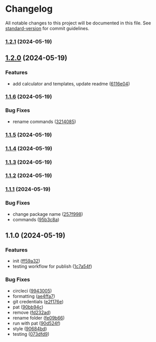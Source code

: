 # Changelog

All notable changes to this project will be documented in this file. See [standard-version](https://github.com/conventional-changelog/standard-version) for commit guidelines.

### [1.2.1](https://github.com/bennetgallein/proxmoxcp-api/compare/v1.2.0...v1.2.1) (2024-05-19)

## [1.2.0](https://github.com/bennetgallein/proxmoxcp-api/compare/v1.1.6...v1.2.0) (2024-05-19)


### Features

* add calculator and templates, update readme ([6116e04](https://github.com/bennetgallein/proxmoxcp-api/commit/6116e0450193c83fb21d865cf606873cf38ae00a))

### [1.1.6](https://github.com/bennetgallein/proxmoxcp-api/compare/v1.1.5...v1.1.6) (2024-05-19)


### Bug Fixes

* rename commands ([3214085](https://github.com/bennetgallein/proxmoxcp-api/commit/321408588f9badd5f5f4254859ecaf12aec77584))

### [1.1.5](https://github.com/bennetgallein/proxmoxcp-api/compare/v1.1.4...v1.1.5) (2024-05-19)

### [1.1.4](https://github.com/bennetgallein/proxmoxcp-api/compare/v1.1.3...v1.1.4) (2024-05-19)

### [1.1.3](https://github.com/bennetgallein/proxmoxcp-api/compare/v1.1.2...v1.1.3) (2024-05-19)

### [1.1.2](https://github.com/bennetgallein/proxmoxcp-api/compare/v1.1.1...v1.1.2) (2024-05-19)

### [1.1.1](https://github.com/bennetgallein/proxmoxcp-api/compare/v1.1.0...v1.1.1) (2024-05-19)


### Bug Fixes

* change package name ([257f998](https://github.com/bennetgallein/proxmoxcp-api/commit/257f9981c4e5bb6fca01c51288e61ef0d28eff28))
* commands ([95b3c8a](https://github.com/bennetgallein/proxmoxcp-api/commit/95b3c8acf34cb215e68e73b9c37eda6a1344cda6))

## 1.1.0 (2024-05-19)


### Features

* init ([ff59a32](https://github.com/bennetgallein/proxmoxcp-api/commit/ff59a32180c66279f98eb8fb2f79ee1daa41d928))
* testing workflow for publish ([1c7a54f](https://github.com/bennetgallein/proxmoxcp-api/commit/1c7a54f3f3d03f1808fb22240976e6770b1697fa))


### Bug Fixes

* circleci ([9943005](https://github.com/bennetgallein/proxmoxcp-api/commit/994300532141369101d56f6c9b88ab5c25319371))
* formatting ([ae4ffa7](https://github.com/bennetgallein/proxmoxcp-api/commit/ae4ffa79362aea9d187d059d9cb9e30c5a9e6e09))
* git credentials ([e2f176e](https://github.com/bennetgallein/proxmoxcp-api/commit/e2f176e05f0da9dc020d8b30557446f3fbd2e3fc))
* pat ([90bb94c](https://github.com/bennetgallein/proxmoxcp-api/commit/90bb94c528e9c244a86626c63c2360f68d9f5e7f))
* remove ([fd232ad](https://github.com/bennetgallein/proxmoxcp-api/commit/fd232ad5d0ae574d616f018b61039676f7780204))
* rename folder ([fe09b66](https://github.com/bennetgallein/proxmoxcp-api/commit/fe09b66304e4572c22b88a6838a1e363be394070))
* run with pat ([90d524f](https://github.com/bennetgallein/proxmoxcp-api/commit/90d524ff4b42685d7d07bc22d3847a513013fa7f))
* style ([90684bd](https://github.com/bennetgallein/proxmoxcp-api/commit/90684bdde80267a2c9d0f4edbf68e6675a8bf0ec))
* testing ([073dfd9](https://github.com/bennetgallein/proxmoxcp-api/commit/073dfd96f2532d876efb5aaf9c2f17661a12f826))
